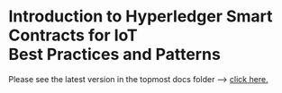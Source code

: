 # Introduction to Hyperledger Smart Contracts for IoT<br/>Best Practices and Patterns

Please see the latest version in the topmost docs folder --> [click here.](https://github.com/ibm-watson-iot/blockchain-samples/blob/master/docs/HyperledgerContractsIntroBestPracticesPatterns.md)
